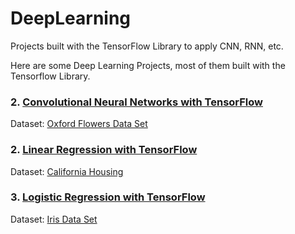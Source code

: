 # DeepLearning
Projects built with the TensorFlow Library to apply  CNN, RNN, etc. 


Here are some Deep Learning Projects, most of them built with the Tensorflow Library. 

### 2. [Convolutional Neural Networks with TensorFlow](https://github.com/fingerman/DeepLearning/blob/master/CNN/CNN_with_TensorFlow.ipynb)    
Dataset: [Oxford Flowers Data Set](https://github.com/fingerman/DeepLearning/tree/master/CNN/17flowers)  

### 2. [Linear Regression with TensorFlow](https://github.com/fingerman/DeepLearning/blob/master/Linear_Regression_with_Tensorflow.ipynb)  
Dataset: [California Housing](https://ndownloader.figshare.com/files/5976036)  

### 3. [Logistic Regression with TensorFlow](https://github.com/fingerman/DeepLearning/blob/master/Logistc_Regression_with_TensorFlow.ipynb)  
Dataset: [Iris Data Set](https://archive.ics.uci.edu/ml/datasets/iris)  
